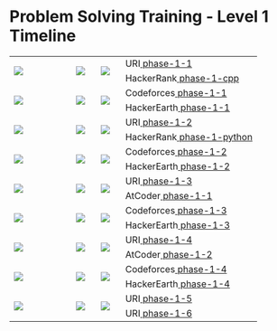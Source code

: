 # Problem Solving Training - Level 1 Timeline

<table>
    <tbody>
        <tr>
<td align="left" width="25%" rowspan=2><img src="https://github.com/cs-MohamedAyman/cs-MohamedAyman/blob/main/100-days/day-01-10.jpg"></img></td>
<td width="10%" rowspan=2><img src="https://github.com/cs-MohamedAyman/Problem-Solving-Training/blob/master/logos/uri.jpg"></img></td>
<td width="10%" rowspan=2><img src="https://github.com/cs-MohamedAyman/Problem-Solving-Training/blob/master/logos/hackerrank.jpg"></img></td>
<td align="left">URI<a href="https://github.com/cs-MohamedAyman/Problem-Solving-Training/tree/master/level-1/uri/phase-1-1"> phase-1-1</a></td>
        </tr>
        <tr>
<td align="left">HackerRank<a href="https://github.com/cs-MohamedAyman/Problem-Solving-Training/tree/master/level-1/hackerrank/phase-1-cpp"> phase-1-cpp</a></td>
        </tr>
        <tr>
<td align="left" width="25%" rowspan=2><img src="https://github.com/cs-MohamedAyman/cs-MohamedAyman/blob/main/100-days/day-11-20.jpg"></img></td>
<td width="10%" rowspan=2><img src="https://github.com/cs-MohamedAyman/Problem-Solving-Training/blob/master/logos/codeforces.jpg"></img></td>
<td width="10%" rowspan=2><img src="https://github.com/cs-MohamedAyman/Problem-Solving-Training/blob/master/logos/hackerearth.jpg"></img></td>
<td align="left">Codeforces<a href="https://github.com/cs-MohamedAyman/Problem-Solving-Training/tree/master/level-1/codeforces/phase-1-1"> phase-1-1</a></td>
        </tr>
        <tr>
<td align="left">HackerEarth<a href="https://github.com/cs-MohamedAyman/Problem-Solving-Training/tree/master/level-1/hackerearth/phase-1-1"> phase-1-1</a></td>
        </tr>
        <tr>
<td align="left" width="25%" rowspan=2><img src="https://github.com/cs-MohamedAyman/cs-MohamedAyman/blob/main/100-days/day-21-30.jpg"></img></td>
<td width="10%" rowspan=2><img src="https://github.com/cs-MohamedAyman/Problem-Solving-Training/blob/master/logos/uri.jpg"></img></td>
<td width="10%" rowspan=2><img src="https://github.com/cs-MohamedAyman/Problem-Solving-Training/blob/master/logos/hackerrank.jpg"></img></td>
<td align="left">URI<a href="https://github.com/cs-MohamedAyman/Problem-Solving-Training/tree/master/level-1/uri/phase-1-2"> phase-1-2</a></td>
        </tr>
        <tr>
<td align="left">HackerRank<a href="https://github.com/cs-MohamedAyman/Problem-Solving-Training/tree/master/level-1/hackerrank/phase-1-python"> phase-1-python</a></td>
        </tr>
        <tr>
<td align="left" width="25%" rowspan=2><img src="https://github.com/cs-MohamedAyman/cs-MohamedAyman/blob/main/100-days/day-31-40.jpg"></img></td>
<td width="10%" rowspan=2><img src="https://github.com/cs-MohamedAyman/Problem-Solving-Training/blob/master/logos/codeforces.jpg"></img></td>
<td width="10%" rowspan=2><img src="https://github.com/cs-MohamedAyman/Problem-Solving-Training/blob/master/logos/hackerearth.jpg"></img></td>
<td align="left">Codeforces<a href="https://github.com/cs-MohamedAyman/Problem-Solving-Training/tree/master/level-1/codeforces/phase-1-2"> phase-1-2</a></td>
        </tr>
        <tr>
<td align="left">HackerEarth<a href="https://github.com/cs-MohamedAyman/Problem-Solving-Training/tree/master/level-1/hackerearth/phase-1-2"> phase-1-2</a></td>
        </tr>
        <tr>
<td align="left" width="25%" rowspan=2><img src="https://github.com/cs-MohamedAyman/cs-MohamedAyman/blob/main/100-days/day-41-50.jpg"></img></td>
<td width="10%" rowspan=2><img src="https://github.com/cs-MohamedAyman/Problem-Solving-Training/blob/master/logos/uri.jpg"></img></td>
<td width="10%" rowspan=2><img src="https://github.com/cs-MohamedAyman/Problem-Solving-Training/blob/master/logos/atcoder.jpg"></img></td>
<td align="left">URI<a href="https://github.com/cs-MohamedAyman/Problem-Solving-Training/tree/master/level-1/uri/phase-1-3"> phase-1-3</a></td>
        </tr>
        <tr>
<td align="left">AtCoder<a href="https://github.com/cs-MohamedAyman/Problem-Solving-Training/tree/master/level-1/atcoder/phase-1-1"> phase-1-1</a></td>
        </tr>
        <tr>
<td align="left" width="25%" rowspan=2><img src="https://github.com/cs-MohamedAyman/cs-MohamedAyman/blob/main/100-days/day-51-60.jpg"></img></td>
<td width="10%" rowspan=2><img src="https://github.com/cs-MohamedAyman/Problem-Solving-Training/blob/master/logos/codeforces.jpg"></img></td>
<td width="10%" rowspan=2><img src="https://github.com/cs-MohamedAyman/Problem-Solving-Training/blob/master/logos/hackerearth.jpg"></img></td>
<td align="left">Codeforces<a href="https://github.com/cs-MohamedAyman/Problem-Solving-Training/tree/master/level-1/codeforces/phase-1-3"> phase-1-3</a></td>
        </tr>
        <tr>
<td align="left">HackerEarth<a href="https://github.com/cs-MohamedAyman/Problem-Solving-Training/tree/master/level-1/hackerearth/phase-1-3"> phase-1-3</a></td>
        </tr>
        <tr>
<td align="left" width="25%" rowspan=2><img src="https://github.com/cs-MohamedAyman/cs-MohamedAyman/blob/main/100-days/day-61-70.jpg"></img></td>
<td width="10%" rowspan=2><img src="https://github.com/cs-MohamedAyman/Problem-Solving-Training/blob/master/logos/uri.jpg"></img></td>
<td width="10%" rowspan=2><img src="https://github.com/cs-MohamedAyman/Problem-Solving-Training/blob/master/logos/atcoder.jpg"></img></td>
<td align="left">URI<a href="https://github.com/cs-MohamedAyman/Problem-Solving-Training/tree/master/level-1/uri/phase-1-4"> phase-1-4</a></td>
        </tr>
        <tr>
<td align="left">AtCoder<a href="https://github.com/cs-MohamedAyman/Problem-Solving-Training/tree/master/level-1/atcoder/phase-1-2"> phase-1-2</a></td>
        </tr>
        <tr>
<td align="left" width="25%" rowspan=2><img src="https://github.com/cs-MohamedAyman/cs-MohamedAyman/blob/main/100-days/day-71-80.jpg"></img></td>
<td width="10%" rowspan=2><img src="https://github.com/cs-MohamedAyman/Problem-Solving-Training/blob/master/logos/codeforces.jpg"></img></td>
<td width="10%" rowspan=2><img src="https://github.com/cs-MohamedAyman/Problem-Solving-Training/blob/master/logos/hackerearth.jpg"></img></td>
<td align="left">Codeforces<a href="https://github.com/cs-MohamedAyman/Problem-Solving-Training/tree/master/level-1/codeforces/phase-1-4"> phase-1-4</a></td>
        </tr>
        <tr>
<td align="left">HackerEarth<a href="https://github.com/cs-MohamedAyman/Problem-Solving-Training/tree/master/level-1/hackerearth/phase-1-4"> phase-1-4</a></td>
        </tr>
        <tr>
<td align="left" width="25%" rowspan=2><img src="https://github.com/cs-MohamedAyman/cs-MohamedAyman/blob/main/100-days/day-81-90.jpg"></img></td>
<td width="10%" rowspan=2><img src="https://github.com/cs-MohamedAyman/Problem-Solving-Training/blob/master/logos/uri.jpg"></img></td>
<td width="10%" rowspan=2><img src="https://github.com/cs-MohamedAyman/Problem-Solving-Training/blob/master/logos/uri.jpg"></img></td>
<td align="left">URI<a href="https://github.com/cs-MohamedAyman/Problem-Solving-Training/tree/master/level-1/uri/phase-1-5"> phase-1-5</a></td>
        </tr>
        <tr>
<td align="left">URI<a href="https://github.com/cs-MohamedAyman/Problem-Solving-Training/tree/master/level-1/uri/phase-1-6"> phase-1-6</a></td>
        </tr>
    </tbody>
</table>
